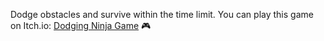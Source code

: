 Dodge obstacles and survive within the time limit. You can play this game on Itch.io: [Dodging Ninja Game](https://compareyourself.itch.io/ninja-dodge-kbu) 🎮
